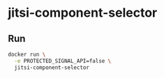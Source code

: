 # jitsi-component-selector

## Run

```bash
docker run \
  -e PROTECTED_SIGNAL_API=false \
  jitsi-component-selector
```
